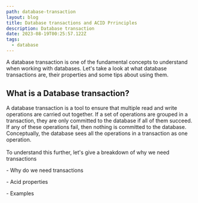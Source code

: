 ```yaml
---
path: database-transaction
layout: blog
title: Database transactions and ACID Prrinciples
description: Database transaction
date: 2023-08-19T00:25:57.122Z
tags:
  - database
---
```

A database transaction is one of the fundamental concepts to understand when working with databases. Let's take a look at what database transactions are, their properties and some tips about using them.



## W﻿hat is a Database transaction?

A﻿ database transaction is a tool to ensure that multiple read and write operations are carried out together. If a set of operations are grouped in a transaction, they are only committed to the database if all of them succeed. If any of these operations fail, then nothing is committed to the database. Conceptually, the database sees all the operations in a transaction as one operation.\
\
T﻿o understand this further, let's give a breakdown of why we need transactions



\- Why do we need transactions

\-﻿ Acid properties

\-﻿ Examples